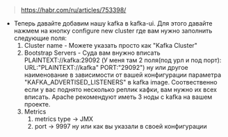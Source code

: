 >https://habr.com/ru/articles/753398/

* Теперь давайте добавим нашу kafka в kafka-ui. Для этого давайте нажмем на кнопку configure new cluster где вам нужно заполнить следующие поля:
    1. Cluster name - Можете указать просто как "Kafka Cluster"
    2. Bootstrap Servers - Суда вам внужно вписать PLAINTEXT://kafka:29092 (У меня там 2 поля(под урл и под порт): URL:"PLAINTEXT://kafka" PORT:"29092") ну или другое наименование в зависимости от вашей конфигурации параметра "KAFKA_ADVERTISED_LISTENERS" в kafka image. Соотвественно если у вас поднято несколько реплик кафки, вам нужно их всех вписать. Apache рекомендуют иметь 3 ноды с kafka на вашем проекте.
    3. Metrics
        1. metrics type -> JMX
        2. port -> 9997 ну или как вы указали в своей конфигурации
